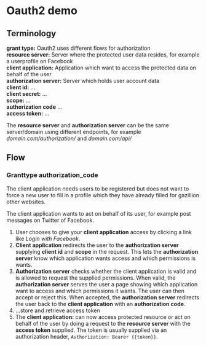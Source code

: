 # Oauth2 demo

## Terminology
**grant type:** Oauth2 uses different flows for authorization<br />
**resource server:** Server where the protected user data resides, for example a userprofile on Facebook<br />
**client application:** Application which want to access the protected data on behalf of the user<br />
**authorization server:** Server which holds user account data<br />
**client id:** ...<br />
**client secret:** ...<br />
**scope:** ...<br />
**authorization code** ...<br />
**access token:** ...<br />

The **resource server** and **authorization server** can be the same server/domain using different endpoints, for example _domain.com/authorization/_ and _domain.com/api/_

## Flow
### Granttype authorization_code

The client application needs users to be registered but does not want to force a new user to fill in a profile which they have already filled for gazillion other websites.

The client application wants to act on behalf of its user, for example post messages on Twitter of Facebook.

1. User chooses to give your **client application** access by clicking a link like _Login with Facebook_.
2. **Client application** redirects the user to the **authorization server** supplying  **client id** and **scope** in the request. This lets the **authorization server** know which application wants access and which permissions is wants.
3. **Authorization server** checks whether the client application is valid and is allowed to request the supplied permissions.
When valid, the **authorization server** serves the user a page showing which application want to access and which permissions it wants. The user can then accept or reject this. When accepted, the **authorization server** redirects the user back to the **client application** with an **authorization code**.
4. ...store and retrieve access token
5. The **client application:** can now access protected resource or act on behalf of the user by doing a request to the **resource server** with the **access token** supplied. The token is usually supplied via an authorization header, ```Authorization: Bearer {{token}}```.
